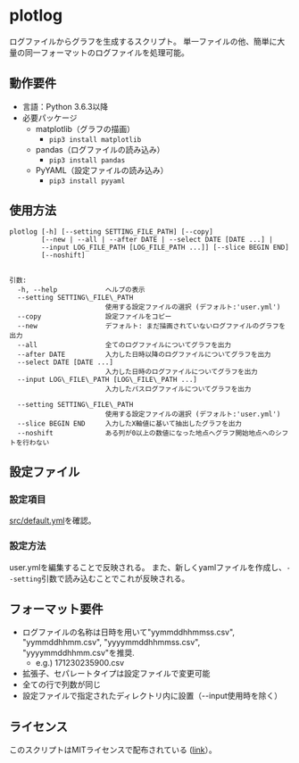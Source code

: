 plotlog
===
ログファイルからグラフを生成するスクリプト。
単一ファイルの他、簡単に大量の同一フォーマットのログファイルを処理可能。


## 動作要件
- 言語：Python 3.6.3以降
- 必要パッケージ
    - matplotlib（グラフの描画）
        - `pip3 install matplotlib`
    - pandas（ログファイルの読み込み）
        - `pip3 install pandas`
    - PyYAML（設定ファイルの読み込み）
        - `pip3 install pyyaml`

## 使用方法
```
plotlog [-h] [--setting SETTING_FILE_PATH] [--copy]
        [--new | --all | --after DATE | --select DATE [DATE ...] |
        --input LOG_FILE_PATH [LOG_FILE_PATH ...]] [--slice BEGIN END]
        [--noshift]


引数:
  -h, --help            ヘルプの表示
  --setting SETTING\_FILE\_PATH
                        使用する設定ファイルの選択 (デフォルト:'user.yml')
  --copy                設定ファイルをコピー
  --new                 デフォルト: まだ描画されていないログファイルのグラフを出力
  --all                 全てのログファイルについてグラフを出力
  --after DATE          入力した日時以降のログファイルについてグラフを出力
  --select DATE [DATE ...]
                        入力した日時のログファイルについてグラフを出力
  --input LOG\_FILE\_PATH [LOG\_FILE\_PATH ...]
                        入力したパスログファイルについてグラフを出力

  --setting SETTING\_FILE\_PATH
                        使用する設定ファイルの選択 (デフォルト:'user.yml')
  --slice BEGIN END     入力したX軸値に基いて抽出したグラフを出力
  --noshift             ある列が0以上の数値になった地点へグラフ開始地点へのシフトを行わない
```

## 設定ファイル
### 設定項目
[src/default.yml](https://github.com/s-naoya/plotlog/blob/master/src/default.yml)を確認。

### 設定方法
user.ymlを編集することで反映される。
また、新しくyamlファイルを作成し、`--setting`引数で読み込むことでこれが反映される。


## フォーマット要件
- ログファイルの名称は日時を用いて"yymmddhhmmss.csv", "yymmddhhmm.csv", "yyyymmddhhmmss.csv", "yyyymmddhhmm.csv"を推奨.
    - e.g.) 171230235900.csv
- 拡張子、セパレートタイプは設定ファイルで変更可能
- 全ての行で列数が同じ
- 設定ファイルで指定されたディレクトリ内に設置（--input使用時を除く）

## ライセンス
このスクリプトはMITライセンスで配布されている ([link](https://github.com/s-naoya/plotlog/blob/master/LICENSE)）。
